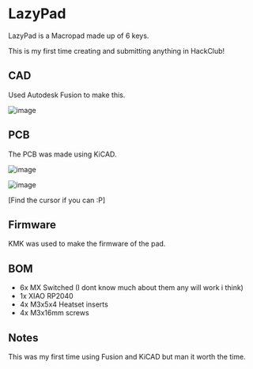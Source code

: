 # LazyPad
LazyPad is a Macropad made up of 6 keys.

This is my first time creating and submitting anything in HackClub!

## CAD
Used Autodesk Fusion to make this.

![image](https://github.com/user-attachments/assets/64f9a9c7-1053-483d-95a5-37b0f2e5ef1d)

## PCB
The PCB was made using KiCAD.

![image](https://github.com/user-attachments/assets/c89585ed-4a19-4ff9-a319-46851e80c5c5)

![image](https://github.com/user-attachments/assets/1bb4bb28-bf8c-47f6-ae38-7bdf4fb9b12c)

[Find the cursor if you can :P]

## Firmware
KMK was used to make the firmware of the pad.

## BOM

- 6x MX Switched (I dont know much about them any will work i think)
- 1x XIAO RP2040
- 4x M3x5x4 Heatset inserts
- 4x M3x16mm screws

## Notes
This was my first time using Fusion and KiCAD but man it worth the time.
